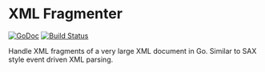 # XML Fragmenter

[![GoDoc](https://godoc.org/github.com/paultyng/xmlfrag?status.svg)](https://godoc.org/github.com/paultyng/xmlfrag) [![Build Status](https://travis-ci.org/paultyng/xmlfrag.svg?branch=master)](https://travis-ci.org/paultyng/xmlfrag)

Handle XML fragments of a very large XML document in Go. Similar to SAX style event driven XML parsing.
